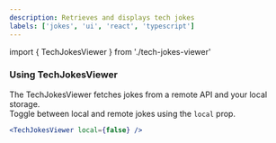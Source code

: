 ```yaml
---
description: Retrieves and displays tech jokes
labels: ['jokes', 'ui', 'react', 'typescript']
---
```


import { TechJokesViewer } from './tech-jokes-viewer'

### Using TechJokesViewer

The TechJokesViewer fetches jokes from a remote API and your local storage.  
Toggle between local and remote jokes using the `local` prop.

```jsx live
<TechJokesViewer local={false} />
```
